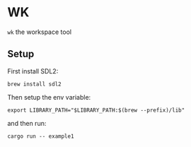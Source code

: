# WK

`wk` the workspace tool

## Setup

First install SDL2:

```
brew install sdl2
```

Then setup the env variable:

```
export LIBRARY_PATH="$LIBRARY_PATH:$(brew --prefix)/lib"
```

and then run:

```
cargo run -- example1
```
